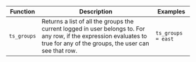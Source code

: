 |Function|Description|Examples|
|--------|-----------|--------|
|`ts_groups`|Returns a list of all the groups the current logged in user belongs to. For any row, if the expression evaluates to true for any of the groups, the user can see that row.| `ts_groups = east`|
